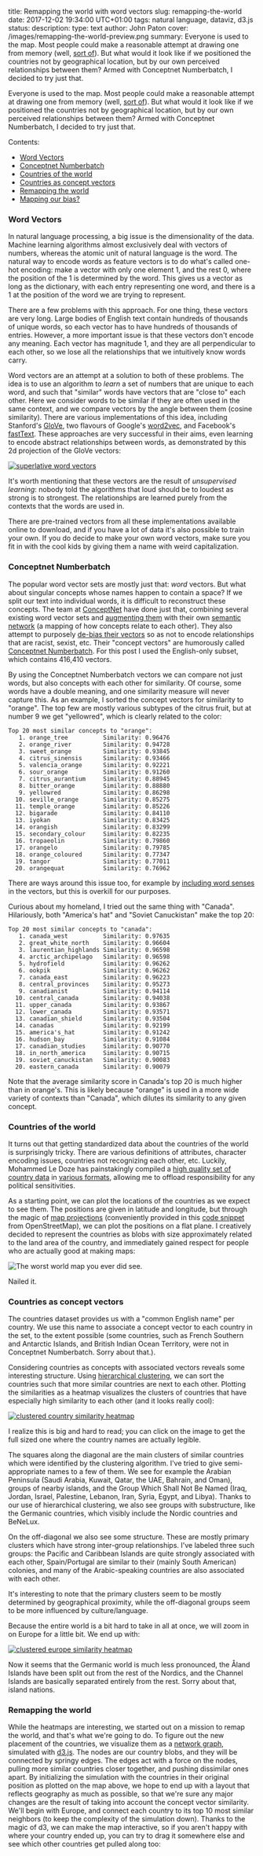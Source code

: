 title: Remapping the world with word vectors
slug: remapping-the-world
date: 2017-12-02 19:34:00 UTC+01:00
tags: natural language, dataviz, d3.js
status: 
description:
type: text
author: John Paton
cover: /images/remapping-the-world-preview.png
summary: Everyone is used to the map. Most people could make a reasonable attempt at drawing one from memory (well, [sort of](https://www.theatlantic.com/international/archive/2014/01/what-you-get-when-30-people-draw-a-world-map-from-memory/282901/)). But what would it look like if we positioned the countries not by geographical location, but by our own perceived relationships between them? Armed with Conceptnet Numberbatch, I decided to try just that.


Everyone is used to the map. Most people could make a reasonable attempt at drawing one from memory (well, [sort of](https://www.theatlantic.com/international/archive/2014/01/what-you-get-when-30-people-draw-a-world-map-from-memory/282901/)). But what would it look like if we positioned the countries not by geographical location, but by our own perceived relationships between them? Armed with Conceptnet Numberbatch, I decided to try just that.

Contents:

* [Word Vectors](#word-vectors)
* [Conceptnet Numberbatch](#conceptnet-numberbatch)
* [Countries of the world](#countries-of-the-world)
* [Countries as concept vectors](#countries-as-concept-vectors)
* [Remapping the world](#remapping)
* [Mapping our bias?](#mapping-our-bias)



<a name="word-vectors"> </a>
###  Word Vectors 

In natural language processing, a big issue is the dimensionality of the data. Machine learning algorithms almost exclusively deal with vectors of numbers, whereas the atomic unit of natural language is the word. The natural way to encode words as feature vectors is to do what's called one-hot encoding: make a vector with only one element 1, and the rest 0, where the position of the 1 is determined by the word. This gives us a vector as long as the dictionary, with each entry representing one word, and there is a 1 at the position of the word we are trying to represent.

There are a few problems with this approach. For one thing, these vectors are very long. Large bodies of English text contain hundreds of thousands of unique words, so each vector has to have hundreds of thousands of entries. However, a more important issue is that these vectors don't encode any meaning. Each vector has magnitude 1, and they are all perpendicular to each other, so we lose all the relationships that we intuitively know words carry. 

Word vectors are an attempt at a solution to both of these problems. The idea is to use an algorithm to *learn* a set of numbers that are unique to each word, and such that "similar" words have vectors that are "close to" each other. Here we consider words to be similar if they are often used in the same context, and we compare vectors by the angle between them (cosine similarity). There are various implementations of this idea, including Stanford's [GloVe](https://nlp.stanford.edu/projects/glove/), two flavours of Google's [word2vec](https://code.google.com/archive/p/word2vec/), and Facebook's [fastText](https://research.fb.com/fasttext/). These approaches are very successful in their aims, even learning to encode abstract relationships between words, as demonstrated by this 2d projection of the GloVe vectors:

[![superlative word vectors](/images/word_vectors_superlative.jpg)](https://nlp.stanford.edu/projects/glove/images/comparative_superlative.jpg)

It's worth mentioning that these vectors are the result of *unsupervised learning*: nobody told the algorithms that loud should be to loudest as strong is to strongest. The relationships are learned purely from the contexts that the words are used in.

There are pre-trained vectors from all these implementations available online to download, and if you have a lot of data it's also possible to train your own. If you do decide to make your own word vectors, make sure you fit in with the cool kids by giving them a name with weird capitalization.

<a name="conceptnet-numberbatch"></a>
### Conceptnet Numberbatch

The popular word vector sets are mostly just that: *word* vectors. But what about singular concepts whose names happen to contain a space? If we split our text into individual words, it is difficult to reconstruct these concepts. The team at [ConceptNet](http://conceptnet.io/) have done just that, combining several existing word vector sets and [augmenting them](https://arxiv.org/pdf/1604.01692.pdf) with their own [semantic network](https://en.wikipedia.org/wiki/Semantic_network) (a mapping of how concepts relate to each other). They also attempt to purposely [de-bias their vectors](https://blog.conceptnet.io/2017/04/24/conceptnet-numberbatch-17-04-better-less-stereotyped-word-vectors/) so as not to encode relationships that are racist, sexist, etc. Their "concept vectors" are humorously called [Conceptnet Numberbatch](https://blog.conceptnet.io/2016/05/25/conceptnet-numberbatch-a-new-name-for-the-best-word-embeddings-you-can-download/). For this post I used the English-only subset, which contains 416,410 vectors.

By using the Conceptnet Numberbatch vectors we can compare not just words, but also concepts with each other for similarity. Of course, some words have a double meaning, and one similarity measure will never capture this. As an example, I sorted the concept vectors for similarity to "orange". The top few are mostly various subtypes of the citrus fruit, but at number 9 we get "yellowred", which is clearly related to the color:

    Top 20 most similar concepts to "orange":
       1. orange_tree          Similarity: 0.96476
       2. orange_river         Similarity: 0.94728
       3. sweet_orange         Similarity: 0.93845
       4. citrus_sinensis      Similarity: 0.93466
       5. valencia_orange      Similarity: 0.92221
       6. sour_orange          Similarity: 0.91260
       7. citrus_aurantium     Similarity: 0.88945
       8. bitter_orange        Similarity: 0.88880
       9. yellowred            Similarity: 0.86298
      10. seville_orange       Similarity: 0.85275
      11. temple_orange        Similarity: 0.85226
      12. bigarade             Similarity: 0.84110
      13. iyokan               Similarity: 0.83425
      14. orangish             Similarity: 0.83299
      15. secondary_colour     Similarity: 0.82235
      16. tropaeolin           Similarity: 0.79860
      17. orangelo             Similarity: 0.79785
      18. orange_coloured      Similarity: 0.77347
      19. tangor               Similarity: 0.77011
      20. orangequat           Similarity: 0.76962

There are ways around this issue too, for example by [including word senses](https://explosion.ai/blog/sense2vec-with-spacy) in the vectors, but this is overkill for our purposes.

Curious about my homeland, I tried out the same thing with "Canada". Hilariously, both "America's hat" and "Soviet Canuckistan" make the top 20:

    Top 20 most similar concepts to "canada":
       1. canada_west          Similarity: 0.97635
       2. great_white_north    Similarity: 0.96604
       3. laurentian_highlands Similarity: 0.96598
       4. arctic_archipelago   Similarity: 0.96598
       5. hydrofield           Similarity: 0.96262
       6. ookpik               Similarity: 0.96262
       7. canada_east          Similarity: 0.96223
       8. central_provinces    Similarity: 0.95273
       9. canadianist          Similarity: 0.94114
      10. central_canada       Similarity: 0.94038
      11. upper_canada         Similarity: 0.93867
      12. lower_canada         Similarity: 0.93571
      13. canadian_shield      Similarity: 0.93504
      14. canadas              Similarity: 0.92199
      15. america's_hat        Similarity: 0.91242
      16. hudson_bay           Similarity: 0.91084
      17. canadian_studies     Similarity: 0.90770
      18. in_north_america     Similarity: 0.90715
      19. soviet_canuckistan   Similarity: 0.90083
      20. eastern_canada       Similarity: 0.90079

Note that the average similarity score in Canada's top 20 is much higher than in orange's. This is likely because "orange" is used in a more wide variety of contexts than "Canada", which dilutes its similarity to any given concept. 

<a name="countries-of-the-world"></a>
### Countries of the world

It turns out that getting standardized data about the countries of the world is surprisingly tricky. There are various definitions of attributes, character encoding issues, countries not recognizing each other, etc. Luckily, Mohammed Le Doze has painstakingly compiled a [high quality set of country data](https://mledoze.github.io/countries/) in [various formats](https://github.com/mledoze/countries/tree/master/dist), allowing me to offload responsibility for any political sensitivities.

As a starting point, we can plot the locations of the countries as we expect to see them. The positions are given in latitude and longitude, but through the magic of [map projections](https://xkcd.com/977/) (conveniently provided in this [code snippet](http://wiki.openstreetmap.org/wiki/Mercator#Python_implementation) from OpenStreetMap), we can plot the positions on a flat plane. I creatively decided to represent the countries as blobs with size approximately related to the land area of the country, and immediately gained respect for people who are actually good at making maps:

![The worst world map you ever did see.](/images/world_map_merc.png)

Nailed it.

<a name="countries-as-concept-vectors"></a>
### Countries as concept vectors

The countries dataset provides us with a "common English name" per country. We use this name to associate a concept vector to each country in the set, to the extent possible (some countries, such as French Southern and Antarctic Islands, and British Indian Ocean Territory, were not in Conceptnet Numberbatch. Sorry about that.).

Considering countries as concepts with associated vectors reveals some interesting structure. Using [hierarchical clustering](https://en.wikipedia.org/wiki/Hierarchical_clustering), we can sort the countries such that more similar countries are next to each other. Plotting the similarities as a heatmap visualizes the clusters of countries that have especially high similarity to each other (and it looks really cool):

[![clustered country similarity heatmap](/images/countries_similarity_world_annotated2.png)](/images/countries_similarity_world_annotated2.png)

I realize this is big and hard to read; you can click on the image to get the full sized one where the country names are actually legible. 

The squares along the diagonal are the main clusters of similar countries which were identified by the clustering algorithm. I've tried to give semi-appropriate names to a few of them. We see for example the Arabian Peninsula (Saudi Arabia, Kuwait, Qatar, the UAE, Bahrain, and Oman), groups of nearby islands, and the Group Which Shall Not Be Named (Iraq, Jordan, Israel, Palestine, Lebanon, Iran, Syria, Egypt, and Libya). Thanks to our use of hierarchical clustering, we also see groups with substructure, like the Germanic countries, which visibly include the Nordic countries and BeNeLux.

On the off-diagonal we also see some structure. These are mostly primary clusters which have strong inter-group relationships. I've labeled three such groups: the Pacific and Caribbean Islands are quite strongly associated with each other, Spain/Portugal are similar to their (mainly South American) colonies, and many of the Arabic-speaking countries are also associated with each other.

It's interesting to note that the primary clusters seem to be mostly determined by geographical proximity, while the off-diagonal groups seem to be more influenced by culture/language.

Because the entire world is a bit hard to take in all at once, we will zoom in on Europe for a little bit. We end up with:

[![clustered europe similarity heatmap](/images/countries_similarity_eur.svg)](/images/countries_similarity_eur.svg)

Now it seems that the Germanic world is much less pronounced, the Åland Islands have been split out from the rest of the Nordics, and the Channel Islands are basically separated entirely from the rest. Sorry about that, island nations.

<a name="remapping"></a>
### Remapping the world

While the heatmaps are interesting, we started out on a mission to remap the world, and that's what we're going to do. To figure out the new placement of the countries, we visualize them as a [network graph](https://en.wikipedia.org/wiki/Graph_theory), simulated with [d3.js](https://d3js.org/). The nodes are our country blobs, and they will be connected by springy edges. The edges act with a force on the nodes, pulling more similar countries closer together, and pushing dissimilar ones apart. By initializing the simulation with the countries in their original position as plotted on the map above, we hope to end up with a layout that reflects geography as much as possible, so that we're sure any major changes are the result of taking into account the concept vector similarity. We'll begin with Europe, and connect each country to its top 10 most similar neighbors (to keep the complexity of the simulation down). Thanks to the magic of d3, we can make the map interactive, so if you aren't happy with where your country ended up, you can try to drag it somewhere else and see which other countries get pulled along too:


<div align="center">
<svg id="europe" width="600" height="500"></svg>
</div>

Now we're talking! The simulation isn't totally deterministic, so you might see something different, but when I run it I see the Faroes and Iceland get pulled into the interior of Northern Europe thanks to strong connections with the (rest of the) Nordics. The UK moves even further outside mainland Europe. France gains Ireland as a neighbour, but not because of any particularly strong relationship. Rather, Ireland has connections to fellow island nations Iceland (North), Malta (South), and the UK (West), so in balancing these it just happens to end up near France. The Vatican is ejected from mainland Europe due to its surprisingly weak connection to Italy. The Baltics move southeast to be closer to the former Yugoslav countries, which also causes Poland to be pulled south of Austria. 

It's extremely addicting to play with this simulation and imagine the alternate histories that could have resulted. The Vatican Armada? The Polish-Faroese Empire? Delicious Irish cuisine? We will never know.

Just like with the heatmaps, the network graph for the entire world is a bit overwhelming. We simplify the simulation further by connecting each country to only its top 3 neighbors, and make it a bit taller to give them more room to spread out (feel free to drag them apart yourself to get an even better view):

<div align="center">
<svg id="world" width="600" height="800"></svg>
</div>

Dragging the countries around gives a good feel for who is connected to who. It's particularly interesting when countries from different continents are closely connected. Portugal and Spain are pulled into the midst of their South American colonies, which form an unusually rigid block. The US finds an unlikely neighbor in Georgia (undoubtedly caused by the US state of the same name). The Anglosphere makes its first appearance, linking the US, Canada, the UK, Australia, and New Zealand (and, dare I say, Ireland). Turkey and Central Asia are disconnected from the rest of Asia, preferring the company of Russia. Canada and the US decouple from the rest of the Americas. Chad is kept at a distance from the rest of Africa, probably because of its common usage as an English name diluting the strength of its connections (the "orange" effect), an issue which also plagues Réunion. The Falklands gain great strategic importance, forming a sole link between the Pacific Islands and the Caribbean. 

Surprisingly, the entire world seems to remain connected (even if the connecting edges are so weak as to not be visible). Our simulation of so few connections made it possible for 3 or 4 countries to form an exclusive block, disconnected from the rest of the world, but as far as I can tell this did not happen.

<a name="mapping-our-bias"></a>
### Mapping our bias?

We have spent quite some time considering the new (and old) groupings that show up when we consider the countries as concept vectors. However, it's also important to consider what is not present in the data, and how this may reveal underlying confounding factors.

Although a loosely-grouped Anglosphere formed in the world network graph, the relative strengths of the connections were largely weak enough to not show up in the clustering we performed to create the heat map. Conversely, Africa appeared in the heatmap as one giant block, despite great diversity across the continent (Somalia, Tunisia, and Zimbabwe in the same group?). 

My hypothesis is that this is a result of using only the English subset of Conceptnet Numberbatch's concept vectors. We humans have a tendency to see differences between members of our "own group" (whatever that means), while seeing other groups as one cohesive unit. Wikipedia tells me this concept is known as [out-group homogeneity](https://en.wikipedia.org/wiki/Out-group_homogeneity), which can lead to stereotyping. In the *English* concept vectors (which were trained on English text gathered from the Internet), the Anglosphere countries aren't frequently used in the exact same context, because they are more often perceived as the in-group by people who are speaking English. This (and not Brexit) would also explain the UK being pushed out of Europe and relatively far from Ireland in the Europe network graph. All of this happens in spite of ConceptNet actively working to remove bias from their vectors, showing just how tricky this issue really is.

It would be interesting to confirm this hypothesis by trying this experiment out with other language vectors, but this post is already long enough, so I will leave that for future exploration. For now, suffice it to say that unexamined factors in your data may lead to unexpected results. If you find yourself making sweeping generalizations or casually reporting on "Soviet Canuckistan", it may be time to reevaluate your assumptions.

Did you find any other interesting (missing) connections? Could I have improved the graphs (this is my first forray into d3)? Let me know below! 

<script src="https://d3js.org/d3.v4.min.js"></script>
<script>

var cmap = {"Americas":"#3aa500", "Asia":"#881166", "Africa":"#e34a6f", 
            "Europe":"#0c5fd3", "Oceania":"#e8d214"};

var width_art = Math.max(parseFloat(d3.select("article").style("width").slice(0,-2)),
                         400);

var svg_eur = d3.select("#europe");

svg_eur.attr("width", width_art + "px");

var width_eur = +svg_eur.attr("width"),
    height_eur = +svg_eur.attr("height");

var svg_wor = d3.select("#world");

svg_wor.attr("width", width_art + "px");

var width_wor = +svg_wor.attr("width"),
    height_wor = +svg_wor.attr("height");


var color = d3.scaleOrdinal(d3.schemeCategory10);

var simulation_eur = d3.forceSimulation()
    .force("charge", d3.forceManyBody().strength(-75))
    .force("collide", d3.forceCollide().radius(rad))
    .force("center", d3.forceCenter(width_art / 2, height_eur / 2))
    .velocityDecay(0.7);

var simulation_wor = d3.forceSimulation()
    .force("charge", d3.forceManyBody().strength(-5))
    .force("collide", d3.forceCollide().radius(rad))
    .force("center", d3.forceCenter(width_art / 2, height_wor / 2))
    .velocityDecay(0.7);


function rad(d){
    return Math.max(2, 25* Math.pow(d.area, 1/3));
};

d3.json("/static/europe.json", function(error, graph) {
  if (error) throw error;


  var link = svg_eur.append("g")
      .attr("class", "links")
    .selectAll("line")
    .data(graph.links)
    .enter().append("line")
      .attr("stroke-width", 2)
      .attr("stroke", "#999")
      .attr("stroke-opacity", function(d) {return 0.5*Math.pow(d.strength, 2); });


  // function(d) { return color(d.region); })

  var node = svg_eur.append("g")
      .attr("class", "nodes")
      .selectAll(".node")
      .data(graph.nodes)
      .enter()
      .append("g")
        .attr("class","node")
        .call(d3.drag()
          .on("start", dragstarted_eur)
          .on("drag", dragged_eur)
          .on("end", dragended_eur));

    node.append("circle")
        .attr("r", rad)
        .attr("fill", function(d) { return cmap[d.region]; })


    node.attr("transform", function(d) { return "translate(" + d.x + "," + d.y + ")"; });

  //   .selectAll("circle")
  //   .data(graph.nodes)
  //   .enter().append("circle")
  //     .attr("cx", function(d) {return d.x; })
  //     .attr("cy", function(d) {return d.y; })
  //     .attr("r", rad)
  //     .attr("fill", "red")
  //     .call(d3.drag()
  //         .on("start", dragstarted)
  //         .on("drag", dragged)
  //         .on("end", dragended));

  node.append("text")
      .text(function(d) { return d.commonName; })
        .attr("alignment-baseline","middle")
        .attr("text-anchor", "right")
        .attr("dx", rad)
        .attr("font-family","sans-serif")
        .attr("font-size","9pt")
        .attr("opacity","0.5")

  simulation_eur
      .nodes(graph.nodes)
      .on("tick", ticked);

  simulation_eur.force("link", d3.forceLink()
                             .links(graph.links)
                             .strength(function(d) {return 5*(Math.pow(d.strength, 4)); })
                             .distance(function(d) {return 200*(1-Math.pow(d.strength, 2)); }));

    function boxx(d){
        return Math.min(Math.max(rad(d), d.x), width_art-rad(d)-75);
    }

    function boxy(d){
        return Math.min(Math.max(rad(d), d.y), height_eur-rad(d)-5);
    }

  function ticked() {
    link
        .attr("x1", function(d) { return boxx(d.source); })
        .attr("y1", function(d) { return boxy(d.source); })
        .attr("x2", function(d) { return boxx(d.target); })
        .attr("y2", function(d) { return boxy(d.target); });

    node
        .attr("transform", function(d) { return "translate(" + boxx(d) + "," + boxy(d) + ")"; })
        .attr("cx", function(d) { boxx(d); })
        .attr("cy", function(d) { boxy(d) });
  }
});




d3.json("/static/world.json", function(error, graph) {
  if (error) throw error;

  var link = svg_wor.append("g")
      .attr("class", "links")
    .selectAll("line")
    .data(graph.links)
    .enter().append("line")
      .attr("stroke-width", 2)
      .attr("stroke", "#999")
      .attr("stroke-opacity", function(d) {return 0.5*Math.pow(d.strength, 2); });


  // function(d) { return color(d.region); })

  var node = svg_wor.append("g")
      .attr("class", "nodes")
      .selectAll(".node")
      .data(graph.nodes)
      .enter()
      .append("g")
        .attr("class","node")
        .call(d3.drag()
          .on("start", dragstarted_wor)
          .on("drag", dragged_wor)
          .on("end", dragended_wor));

    node.append("circle")
        .attr("r", rad)
        .attr("fill", function(d) { return cmap[d.region]; })


    node.attr("transform", function(d) { return "translate(" + d.x + "," + d.y + ")"; });

  //   .selectAll("circle")
  //   .data(graph.nodes)
  //   .enter().append("circle")
  //     .attr("cx", function(d) {return d.x; })
  //     .attr("cy", function(d) {return d.y; })
  //     .attr("r", rad)
  //     .attr("fill", "red")
  //     .call(d3.drag()
  //         .on("start", dragstarted)
  //         .on("drag", dragged)
  //         .on("end", dragended));

  node.append("text")
      .text(function(d) { return d.commonName; })
        .attr("alignment-baseline","middle")
        .attr("text-anchor", "right")
        .attr("dx", rad)
        .attr("font-family","sans-serif")
        .attr("font-size","9pt")
        .attr("opacity","0.5")

  simulation_wor
      .nodes(graph.nodes)
      .on("tick", ticked);

  simulation_wor.force("link", d3.forceLink()
                             .links(graph.links)
                             .strength(function(d) {return 7*(Math.pow(d.strength, 4)); })
                             .distance(function(d) {return 150*(1-Math.pow(d.strength, 2)); }));

    function boxx(d){
        return Math.min(Math.max(rad(d), d.x), width_art-rad(d)-75);
    }

    function boxy(d){
        return Math.min(Math.max(rad(d), d.y), height_wor-rad(d)-5);
    }

  function ticked() {
    link
        .attr("x1", function(d) { return boxx(d.source); })
        .attr("y1", function(d) { return boxy(d.source); })
        .attr("x2", function(d) { return boxx(d.target); })
        .attr("y2", function(d) { return boxy(d.target); });

    node
        .attr("transform", function(d) { return "translate(" + boxx(d) + "," + boxy(d) + ")"; })
        .attr("cx", function(d) { boxx(d); })
        .attr("cy", function(d) { boxy(d) });
  }
});

d3.select(window).on("resize", resize);


function resize() {
    width_art = Math.max(parseFloat(d3.select("article").style("width").slice(0,-2)),
                         300);
    svg_eur.attr("width", width_art);
    svg_wor.attr("width", width_art);
    simulation_eur.alpha(0.5).force("center", d3.forceCenter(width_art / 2, height_eur / 2)).restart();
    simulation_wor.alpha(0.5).force("center", d3.forceCenter(width_art / 2, height_wor / 2)).restart();

  }


function dragstarted_eur(d) {
  if (!d3.event.active) simulation_eur.alphaTarget(0.3).restart();
  d.fx = d.x;
  d.fy = d.y;
}

function dragged_eur(d) {
  d.fx = d3.event.x;
  d.fy = d3.event.y;
}

function dragended_eur(d) {
  if (!d3.event.active) simulation_eur.alphaTarget(0);
  d.fx = null;
  d.fy = null;
}

function dragstarted_wor(d) {
  if (!d3.event.active) simulation_wor.alphaTarget(0.3).restart();
  d.fx = d.x;
  d.fy = d.y;
}

function dragged_wor(d) {
  d.fx = d3.event.x;
  d.fy = d3.event.y;
}

function dragended_wor(d) {
  if (!d3.event.active) simulation_wor.alphaTarget(0);
  d.fx = null;
  d.fy = null;
}

</script>


